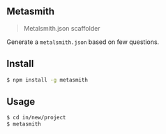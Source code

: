 Metasmith
---
> Metalsmith.json scaffolder

Generate a `metalsmith.json` based on few questions.

## Install

```bash
$ npm install -g metasmith
```

## Usage

```bash 
$ cd in/new/project
$ metasmith
```
